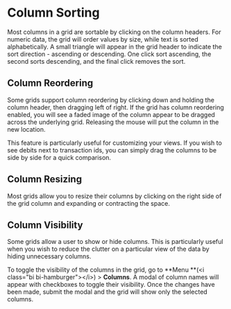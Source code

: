 # **Column Sorting**

Most columns in a grid are sortable by clicking on the column headers.  For numeric data, the grid will order values by size, while text is sorted alphabetically.  A small triangle will appear in the grid header to indicate the sort direction - ascending or descending.  One click sort ascending, the second sorts descending, and the final click removes the sort.

## Column Reordering

Some grids support column reordering by clicking down and holding the column header, then dragging left of right.  If the grid has column reordering enabled, you will see a faded image of the column appear to be dragged across the underlying grid.  Releasing the mouse will put the column in the new location.

This feature is particularly useful for customizing your views.  If you wish to see debits next to transaction ids, you can simply drag the columns to be side by side for a quick comparison.

## Column Resizing

Most grids allow you to resize their columns by clicking on the right side of the grid column and expanding or contracting the space.

## Column Visibility

Some grids allow a user to show or hide columns.  This is particularly useful when you wish to reduce the clutter on a particular view of the data by hiding unnecessary columns.

To toggle the visibility of the columns in the grid, go to **Menu **\(&lt;i class="bi bi-hamburger"&gt;&lt;/i&gt;\) &gt; **Columns**.  A modal of column names will appear with checkboxes to toggle their visibility.  Once the changes have been made, submit the modal and the grid will show only the selected columns.

